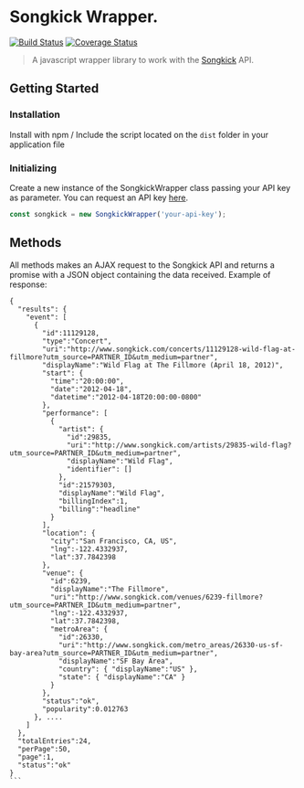 # Songkick Wrapper.

[![Build Status](https://travis-ci.org/pedromuraki/songkick-wrapper.svg?branch=master)](https://travis-ci.org/pedromuraki/songkick-wrapper)
[![Coverage Status](https://coveralls.io/repos/github/pedromuraki/songkick-wrapper/badge.svg?branch=master)](https://coveralls.io/github/pedromuraki/songkick-wrapper?branch=master)

> A javascript wrapper library to work with the [Songkick](https://www.songkick.com/) API.

## Getting Started

### Installation

Install with npm / Include the script located on the `dist` folder in your application file

### Initializing

Create a new instance of the SongkickWrapper class passing your API key as parameter. You can request an API key [here](https://www.songkick.com/api_key_requests/new).

```js
const songkick = new SongkickWrapper('your-api-key');
```

## Methods

All methods makes an AJAX request to the Songkick API and returns a promise with a JSON object containing the data received. Example of response:

````
{
  "results": {
    "event": [
      {
        "id":11129128,
        "type":"Concert",
        "uri":"http://www.songkick.com/concerts/11129128-wild-flag-at-fillmore?utm_source=PARTNER_ID&utm_medium=partner",
        "displayName":"Wild Flag at The Fillmore (April 18, 2012)",
        "start": {
          "time":"20:00:00",
          "date":"2012-04-18",
          "datetime":"2012-04-18T20:00:00-0800"
        },
        "performance": [
          {
            "artist": {
              "id":29835,
              "uri":"http://www.songkick.com/artists/29835-wild-flag?utm_source=PARTNER_ID&utm_medium=partner",
              "displayName":"Wild Flag",
              "identifier": []
            },
            "id":21579303,
            "displayName":"Wild Flag",
            "billingIndex":1,
            "billing":"headline"
          }
        ],
        "location": {
          "city":"San Francisco, CA, US",
          "lng":-122.4332937,
          "lat":37.7842398
        },
        "venue": {
          "id":6239,
          "displayName":"The Fillmore",
          "uri":"http://www.songkick.com/venues/6239-fillmore?utm_source=PARTNER_ID&utm_medium=partner",
          "lng":-122.4332937,
          "lat":37.7842398,
          "metroArea": {
            "id":26330,
            "uri":"http://www.songkick.com/metro_areas/26330-us-sf-bay-area?utm_source=PARTNER_ID&utm_medium=partner",
            "displayName":"SF Bay Area",
            "country": { "displayName":"US" },
            "state": { "displayName":"CA" }
          }
        },
        "status":"ok",
        "popularity":0.012763
      }, ....
    ]
  },
  "totalEntries":24,
  "perPage":50,
  "page":1,
  "status":"ok"
}
```
